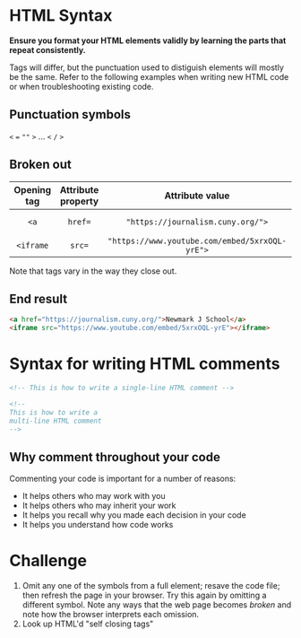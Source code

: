 # HTML Syntax
__Ensure you format your HTML elements validly by learning the parts that repeat consistently.__

Tags will differ, but the punctuation used to distiguish elements will mostly be the same. Refer to the following examples when writing new HTML code or when troubleshooting existing code.

## Punctuation symbols
`<` `=` `""` `>` ... `<` `/` `>`

## Broken out

|Opening tag|Attribute property|Attribute value|Content|Closing tag|
|:--:|:--:|:--:|:--:|:--:|
|`<a`|`href=`|`"https://journalism.cuny.org/">`|Newmark J School|`</a>`|
|`<iframe`|`src=`|`"https://www.youtube.com/embed/5xrxOQL-yrE">`|_n/a_|`</iframe>`|

Note that tags vary in the way they close out.

## End result
```html
<a href="https://journalism.cuny.org/">Newmark J School</a>
<iframe src="https://www.youtube.com/embed/5xrxOQL-yrE"></iframe>
```

# Syntax for writing HTML comments
```html
<!-- This is how to write a single-line HTML comment -->

<!--
This is how to write a
multi-line HTML comment
-->
```

##  Why comment throughout your code
Commenting your code is important for a number of reasons:
- It helps others who may work with you
- It helps others who may inherit your work
- It helps you recall why you made each decision in your code
- It helps you understand how code works

# Challenge
1. Omit any one of the symbols from a full element; resave the code file; then refresh the page in your browser. Try this again by omitting a different symbol. Note any ways that the web page becomes _broken_ and note how the browser interprets each omission.
2. Look up HTML'd "self closing tags"
